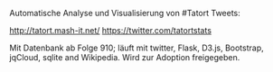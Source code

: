 Automatische Analyse und Visualisierung von #Tatort Tweets: 

http://tatort.mash-it.net/ 
https://twitter.com/tatortstats

Mit Datenbank ab Folge 910; läuft mit twitter, Flask, D3.js, Bootstrap, jqCloud, sqlite and Wikipedia. Wird zur Adoption freigegeben. 
